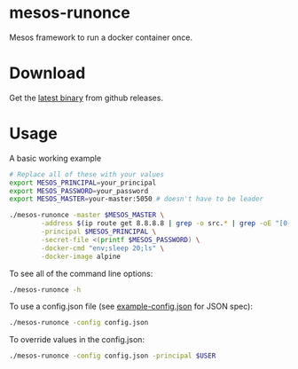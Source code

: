 # mesos-runonce
Mesos framework to run a docker container once.

# Download
Get the [latest binary](/../../releases/latest) from github releases.

# Usage
A basic working example

```bash
# Replace all of these with your values
export MESOS_PRINCIPAL=your_principal
export MESOS_PASSWORD=your_password
export MESOS_MASTER=your-master:5050 # doesn't have to be leader

./mesos-runonce -master $MESOS_MASTER \
        -address $(ip route get 8.8.8.8 | grep -o src.* | grep -oE "[0-9]+\.[0-9]+\.[0-9]+\.[0-9]+") \
        -principal $MESOS_PRINCIPAL \
        -secret-file <(printf $MESOS_PASSWORD) \
        -docker-cmd "env;sleep 20;ls" \
        -docker-image alpine
```

To see all of the command line options:

```bash
./mesos-runonce -h
```

To use a config.json file (see [example-config.json](example-config.json) for JSON spec):

```bash
./mesos-runonce -config config.json
```

To override values in the config.json:

```bash
./mesos-runonce -config config.json -principal $USER
```
